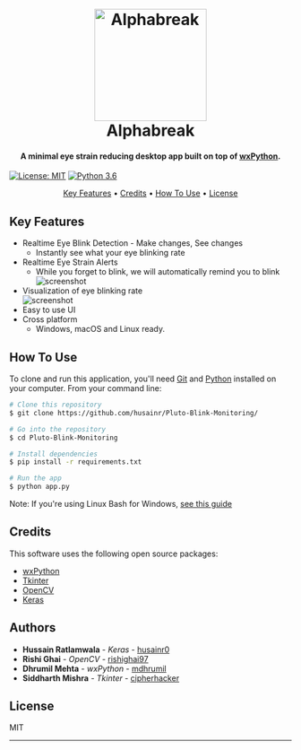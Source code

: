 <h1 align="center">
  <br>
  <a href="#"><img src="https://user-images.githubusercontent.com/32537300/52173372-5fb27d00-27a9-11e9-8442-017d403af782.PNG" alt="Alphabreak" width="200"></a>
  <br>
  Alphabreak
  <br>
</h1>

<h4 align="center">A minimal eye strain reducing desktop app built on top of <a href="https://wxpython.org/" target="_blank">wxPython</a>.</h4>

[![License: MIT](https://img.shields.io/badge/License-MIT-yellow.svg)](https://opensource.org/licenses/MIT)  [![Python 3.6](https://img.shields.io/badge/python-3.6-blue.svg)](https://www.python.org/downloads/release/python-360/)
 

<p align="center">
  <a href="#key-features">Key Features</a> •
  <a href="#credits">Credits</a> •
  <a href="#how-to-use">How To Use</a> •
  <a href="#license">License</a>
</p>

## Key Features

* Realtime Eye Blink Detection - Make changes, See changes
  - Instantly see what your eye blinking rate 
* Realtime Eye Strain Alerts
  - While you forget to blink, we will automatically remind you to blink
![screenshot](https://user-images.githubusercontent.com/32537300/52173765-6690be00-27b0-11e9-958e-97e105cae3ef.gif)
* Visualization of eye blinking rate  
![screenshot](https://user-images.githubusercontent.com/32537300/52173757-49f48600-27b0-11e9-8101-871ac36e22a7.gif)
* Easy to use UI
* Cross platform
  - Windows, macOS and Linux ready.
  

 
## How To Use

To clone and run this application, you'll need [Git](https://git-scm.com) and [Python](https://www.python.org/) installed on your computer. From your command line:

```bash
# Clone this repository
$ git clone https://github.com/husainr/Pluto-Blink-Monitoring/

# Go into the repository
$ cd Pluto-Blink-Monitoring

# Install dependencies
$ pip install -r requirements.txt

# Run the app
$ python app.py
```

Note: If you're using Linux Bash for Windows, [see this guide](https://www.howtogeek.com/261575/how-to-run-graphical-linux-desktop-applications-from-windows-10s-bash-shell/) 



## Credits

This software uses the following open source packages:

- [wxPython](https://wxpython.org/)
- [Tkinter](https://wiki.python.org/moin/TkInter)
- [OpenCV](https://opencv.org/)
- [Keras](https://keras.io/)

## Authors
* **Hussain Ratlamwala** - *Keras* - [husainr0](https://github.com/husainr)
* **Rishi Ghai** - *OpenCV* - [rishighai97](https://github.com/rishighai97)
* **Dhrumil Mehta** - *wxPython* - [mdhrumil](https://github.com/mdhrumil)
* **Siddharth Mishra** - *Tkinter* - [cipherhacker](https://github.com/cipherhacker)

## License

MIT

---
